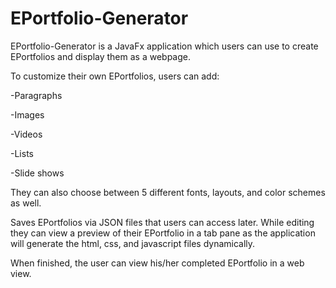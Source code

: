 # EPortfolio-Generator

EPortfolio-Generator is a JavaFx application which users can use to create EPortfolios and display them as a webpage.

To customize their own EPortfolios, users can add:

-Paragraphs

-Images

-Videos

-Lists

-Slide shows

They can also choose between 5 different fonts, layouts, and color schemes as well.

Saves EPortfolios via JSON files that users can access later. While editing they can view a preview of their EPortfolio in a tab pane as the  application will generate the html, css, and javascript files dynamically.

When finished, the user can view his/her completed EPortfolio in a web view.

